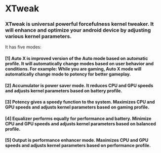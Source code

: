 # XTweak

### XTweak is universal powerful forcefulness kernel tweaker. It will enhance and optimize your android device by adjusting various kernel parameters.
It has five modes:

#### [1] Auto X is improved version of the Auto mode based on automatic profile. It will automatically change modes based on user behavior and conditions. For example: While you are gaming, Auto X mode will automatically change mode to potency for better gameplay.
#### [2] Accumulator is power saver mode. It reduces CPU and GPU speeds and adjusts kernel parameters based on battery profile.
#### [3] Potency gives a speedy function to the system. Maximizes CPU and GPU speeds and adjusts kernel parameters based on gaming profile.
#### [4] Equalizer performs equally for performance and battery. Minimize CPU and GPU speeds and adjusts kernel parameters based on balanced profile.
#### [5] Output is performance enhancer mode. Maximizes CPU and GPU speeds and adjusts kernel parameters based on performance profile.
